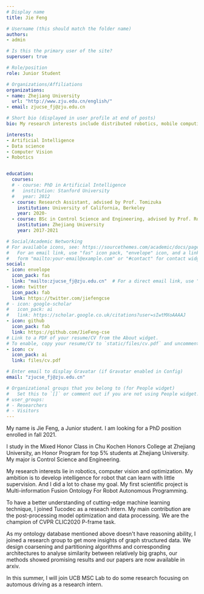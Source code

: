 ```yaml
---
# Display name
title: Jie Feng

# Username (this should match the folder name)
authors:
- admin

# Is this the primary user of the site?
superuser: true

# Role/position
role: Junior Student

# Organizations/Affiliations
organizations:
- name: Zhejiang University
  url: "http://www.zju.edu.cn/english/"
- email: zjucse_fj@zju.edu.cn

# Short bio (displayed in user profile at end of posts)
bio: My research interests include distributed robotics, mobile computing and programmable matter.

interests:
- Artificial Intelligence
- Data science
- Computer Vision
- Robotics


education:
  courses:
  # - course: PhD in Artificial Intelligence
  #   institution: Stanford University
  #   year: 2012
  - course: Research Assistant, advised by Prof. Tomizuka 
    institution: University of California, Berkeley
    year: 2020-
  - course: BSc in Control Science and Engineering, advised by Prof. Rong Xiong
    institution: Zhejiang University
    year: 2017-2021

# Social/Academic Networking
# For available icons, see: https://sourcethemes.com/academic/docs/page-builder/#icons
#   For an email link, use "fas" icon pack, "envelope" icon, and a link in the
#   form "mailto:your-email@example.com" or "#contact" for contact widget.
social:
- icon: envelope
  icon_pack: fas
  link: "mailto:zjucse_fj@zju.edu.cn"  # For a direct email link, use "mailto:test@example.org".
- icon: twitter
  icon_pack: fab
  link: https://twitter.com/jiefengcse
# - icon: google-scholar
#   icon_pack: ai
#   link: https://scholar.google.co.uk/citations?user=sIwtMXoAAAAJ
- icon: github
  icon_pack: fab
  link: https://github.com/JieFeng-cse
# Link to a PDF of your resume/CV from the About widget.
# To enable, copy your resume/CV to `static/files/cv.pdf` and uncomment the lines below.
- icon: cv
  icon_pack: ai
  link: files/cv.pdf

# Enter email to display Gravatar (if Gravatar enabled in Config)
email: "zjucse_fj@zju.edu.cn"

# Organizational groups that you belong to (for People widget)
#   Set this to `[]` or comment out if you are not using People widget.
# user_groups:
# - Researchers
# - Visitors
---
```

My name is Jie Feng, a Junior student. I am looking for a PhD position enrolled in fall 2021.

I study in the Mixed Honor Class in Chu Kochen Honors College at Zhejiang University, an Honor Program for top 5% students at Zhejiang University. My major is Control Science and Engineering.

My research interests lie in robotics, computer vision and optimization. My ambition is to develop intelligence for robot that can learn with little supervision. And I did a lot to chase my goal. My first scientific project is Multi-information Fusion Ontology For Robot Autonomous Programming.  

To have a better understanding of cutting-edge machine learning technique, I joined Tucodec as a reseach intern. My main contribution are the post-processing model optimization and data processing. We are the champion of CVPR CLIC2020 P-frame task.
<!-- I also tried several warping methods to boost our performance. In the end, our solution showed promising results and we won the challenge. I wrote the paper and as champion we get the oral oppotunity. -->

As my ontology database mentioned above doesn't have reasoning ability, I joined a research group to get more insights of graph structured data. We design coarsening and partitioning algorithms and corresponding architectures to analyse similarity between relatively big graphs, our methods showed promising results and our papers are now available in arxiv.
<!-- better or equally good performance of existing GNN methods with improved speed. Our papers will be submitted to nips, cikm and other top conferences.  -->

In this summer, I will join UCB MSC Lab to do some research focusing on automous driving as a research intern.



